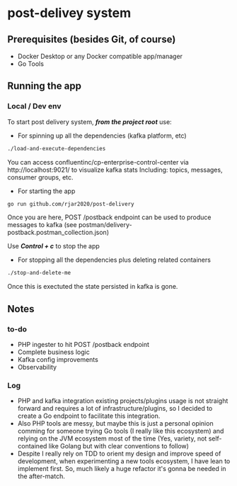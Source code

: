 # post-delivey system

## Prerequisites (besides Git, of course)
- Docker Desktop or any Docker compatible app/manager
- Go Tools

## Running the app

### Local / Dev env
To start post delivery system, ***from the project root*** use:

- For spinning up all the dependencies (kafka platform, etc)
```bash
./load-and-execute-dependencies
```
You can access confluentinc/cp-enterprise-control-center via http://localhost:9021/ to visualize kafka stats
Including: topics, messages, consumer groups, etc.

- For starting the app
```bash
go run github.com/rjar2020/post-delivery
```
Once you are here, POST /postback endpoint can be used to produce messages to kafka (see postman/delivery-postback.postman_collection.json)

Use ***Control + c*** to stop the app

- For stopping all the dependencies plus deleting related containers 
```bash
./stop-and-delete-me
```
Once this is exectuted the state persisted in kafka is gone.


## Notes

### to-do
- PHP ingester to hit POST /postback endpoint
- Complete business logic
- Kafka config improvements
- Observability

### Log
- PHP and kafka integration existing projects/plugins usage is not straight forward and requires a lot of infrastructure/plugins, so I decided to create a Go endpoint to facilitate this integration.
- Also PHP tools are messy, but maybe this is just a personal opinion comming for someone trying Go tools (I really like this ecosystem) and relying on the JVM ecosystem most of the time (Yes, variety, not self-contained like Golang but with clear conventions to follow)
- Despite I really rely on TDD to orient my design and improve speed of development, when experimenting a new tools ecosystem, I have lean to implement first. So, much likely a huge refactor it's gonna be needed in the after-match.